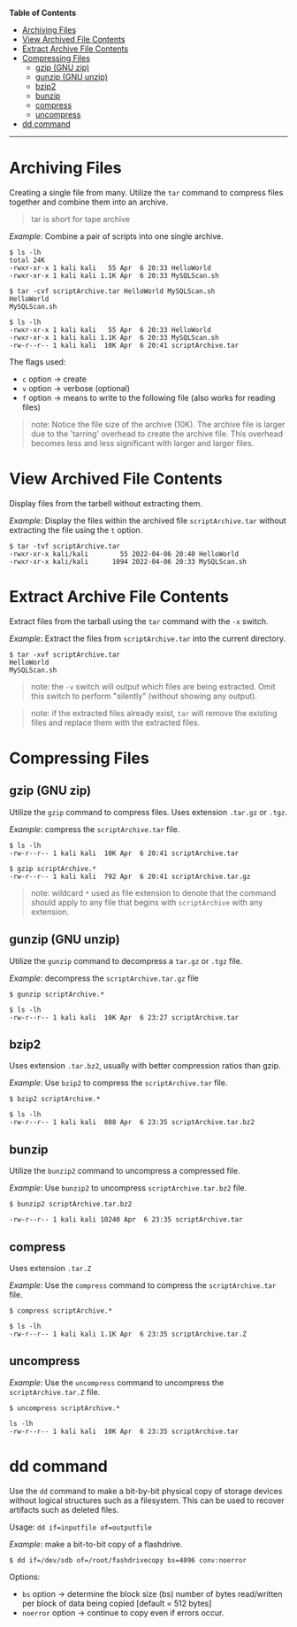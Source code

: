 
**Table of Contents**
- [Archiving Files](#archiving-files)
- [View Archived File Contents](#view-archived-file-contents)
- [Extract Archive File Contents](#extract-archive-file-contents)
- [Compressing Files](#compressing-files)
  - [gzip (GNU zip)](#gzip-gnu-zip)
  - [gunzip (GNU unzip)](#gunzip-gnu-unzip)
  - [bzip2](#bzip2)
  - [bunzip](#bunzip)
  - [compress](#compress)
  - [uncompress](#uncompress)
- [dd command](#dd-command)
<hr>

# Archiving Files
Creating a single file from many.
Utilize the `tar` command to compress files together and combine them into an archive.
> tar is short for tape archive

*Example*: Combine a pair of scripts into one single archive.
```shell
$ ls -lh
total 24K
-rwxr-xr-x 1 kali kali   55 Apr  6 20:33 HelloWorld
-rwxr-xr-x 1 kali kali 1.1K Apr  6 20:33 MySQLScan.sh

$ tar -cvf scriptArchive.tar HelloWorld MySQLScan.sh 
HelloWorld
MySQLScan.sh

$ ls -lh
-rwxr-xr-x 1 kali kali   55 Apr  6 20:33 HelloWorld
-rwxr-xr-x 1 kali kali 1.1K Apr  6 20:33 MySQLScan.sh
-rw-r--r-- 1 kali kali  10K Apr  6 20:41 scriptArchive.tar
```

The flags used:
- `c` option -> create
- `v` option -> verbose (optional)
- `f` option -> means to write to the following file (also works for reading files)

> note: Notice the file size of the archive (10K). The archive file is larger due to the 'tarring' overhead to create the archive file. This overhead becomes less and less significant with larger and larger files.

# View Archived File Contents
Display files from the tarbell without extracting them.

*Example*: Display the files within the archived file `scriptArchive.tar` without extracting the file using the `t` option.
```shell
$ tar -tvf scriptArchive.tar                        
-rwxr-xr-x kali/kali        55 2022-04-06 20:40 HelloWorld
-rwxr-xr-x kali/kali      1094 2022-04-06 20:33 MySQLScan.sh
```

# Extract Archive File Contents
Extract files from the tarball using the `tar` command with the `-x` switch.

*Example*: Extract the files from `scriptArchive.tar` into the current directory.
```shell
$ tar -xvf scriptArchive.tar
HelloWorld
MySQLScan.sh
```
> note: the `-v` switch will output which files are being extracted. Omit this switch to perform "silently" (without showing any output).

> note: if the extracted files already exist, `tar` will remove the existing files and replace them with the extracted files.


# Compressing Files

## gzip (GNU zip)
Utilize the `gzip` command to compress files. Uses extension `.tar.gz` or `.tgz`. 

*Example*: compress the `scriptArchive.tar` file.
```shell
$ ls -lh
-rw-r--r-- 1 kali kali  10K Apr  6 20:41 scriptArchive.tar

$ gzip scriptArchive.*  
-rw-r--r-- 1 kali kali  792 Apr  6 20:41 scriptArchive.tar.gz

```
> note: wildcard `*` used as file extension to denote that the command should apply to any file that begins with `scriptArchive` with any extension.

## gunzip (GNU unzip)
Utilize the `gunzip` command to decompress a `tar.gz` or `.tgz` file.

*Example*: decompress the `scriptArchive.tar.gz` file
```shell
$ gunzip scriptArchive.*

$ ls -lh
-rw-r--r-- 1 kali kali  10K Apr  6 23:27 scriptArchive.tar
```


## bzip2
Uses extension `.tar.bz2`, usually with better compression ratios than gzip.

*Example*: Use `bzip2` to compress the `scriptArchive.tar` file.
```shell
$ bzip2 scriptArchive.*  

$ ls -lh
-rw-r--r-- 1 kali kali  808 Apr  6 23:35 scriptArchive.tar.bz2
```

## bunzip
Utilize the `bunzip2` command to uncompress a compressed file.

*Example*: Use `bunzip2` to uncompress `scriptArchive.tar.bz2` file.
```shell
$ bunzip2 scriptArchive.tar.bz2

-rw-r--r-- 1 kali kali 10240 Apr  6 23:35 scriptArchive.tar
```

## compress
Uses extension `.tar.Z`

*Example*: Use the `compress` command to compress the `scriptArchive.tar` file.
```shell
$ compress scriptArchive.*

$ ls -lh
-rw-r--r-- 1 kali kali 1.1K Apr  6 23:35 scriptArchive.tar.Z
```

## uncompress
*Example*: Use the `uncompress` command to uncompress the `scriptArchive.tar.Z` file.
```shell
$ uncompress scriptArchive.*

ls -lh
-rw-r--r-- 1 kali kali  10K Apr  6 23:35 scriptArchive.tar
```

# dd command
Use the `dd` command to make a bit-by-bit physical copy of storage devices without logical structures such as a filesystem. This can be used to recover artifacts such as deleted files.

Usage: `dd if=inputfile of=outputfile`

*Example*: make a bit-to-bit copy of a flashdrive.
```shell
$ dd if=/dev/sdb of=/root/fashdrivecopy bs=4096 conv:noerror
```

Options:
- `bs` option -> determine the block size (bs) number of bytes read/written per block of data being copied [default = 512 bytes]
- `noerror` option -> continue to copy even if errors occur.

